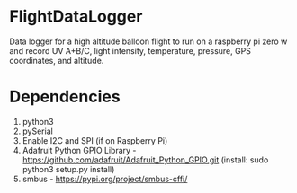 # FlightDataLogger
Data logger for a high altitude balloon flight to run on a raspberry pi zero w and record UV A+B/C, light intensity, temperature, pressure, GPS coordinates, and altitude.
# Dependencies
1. python3
2. pySerial
3. Enable I2C and SPI (if on Raspberry Pi)
4. Adafruit Python GPIO Library - https://github.com/adafruit/Adafruit_Python_GPIO.git (install: sudo python3 setup.py install)
5. smbus - https://pypi.org/project/smbus-cffi/
